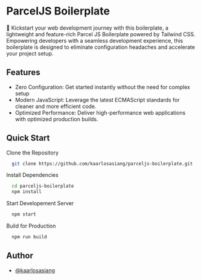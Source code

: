 
# ParcelJS Boilerplate

🚀 Kickstart your web development journey with this boilerplate, a lightweight and feature-rich Parcel JS Boilerplate powered by Tailwind CSS. Empowering developers with a seamless development experience, this boilerplate is designed to eliminate configuration headaches and accelerate your project setup.


## Features

- Zero Configuration: Get started instantly without the need for complex setup
- Modern JavaScript: Leverage the latest ECMAScript standards for cleaner and more efficient code.
- Optimized Performance: Deliver high-performance web applications with optimized production builds.

## Quick Start

Clone the Repository
```bash
  git clone https://github.com/kaarlosasiang/parceljs-boilerplate.git
```

Install Dependencies
```bash
  cd parceljs-boilerplate
  npm install
```

Start Developement Server
```bash
  npm start
```

Build for Production
```bash
  npm run build
```
## Author

- [@kaarlosasiang](https://github.com/kaarlosasiang)

